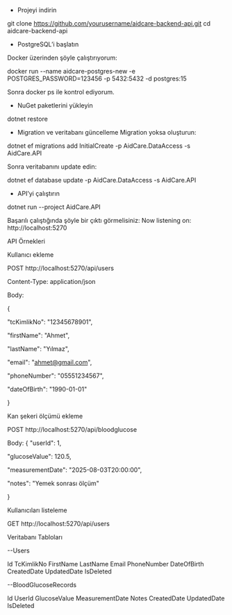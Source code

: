 * Projeyi indirin

git clone https://github.com/yourusername/aidcare-backend-api.git
cd aidcare-backend-api

* PostgreSQL’i başlatın

Docker üzerinden şöyle çalıştırıyorum:

docker run --name aidcare-postgres-new -e POSTGRES_PASSWORD=123456 -p 5432:5432 -d postgres:15

Sonra docker ps ile kontrol ediyorum.


* NuGet paketlerini yükleyin

dotnet restore


* Migration ve veritabanı güncelleme
Migration yoksa oluşturun:

dotnet ef migrations add InitialCreate -p AidCare.DataAccess -s AidCare.API


Sonra veritabanını update edin:


dotnet ef database update -p AidCare.DataAccess -s AidCare.API


* API’yi çalıştırın

   
dotnet run --project AidCare.API

Başarılı çalıştığında şöyle bir çıktı görmelisiniz:
Now listening on: http://localhost:5270

API Örnekleri

Kullanıcı ekleme

POST http://localhost:5270/api/users

Content-Type: application/json

Body:

{

  "tcKimlikNo": "12345678901",
  
  "firstName": "Ahmet",
  
  "lastName": "Yılmaz",
  
  "email": "ahmet@gmail.com",
  
  "phoneNumber": "05551234567",
  
  "dateOfBirth": "1990-01-01"
  
}


Kan şekeri ölçümü ekleme

POST http://localhost:5270/api/bloodglucose


Body:
{
  "userId": 1,
  
  "glucoseValue": 120.5,
  
  "measurementDate": "2025-08-03T20:00:00",
  
  "notes": "Yemek sonrası ölçüm"
  
}


Kullanıcıları listeleme

GET http://localhost:5270/api/users

Veritabanı Tabloları

--Users

Id
TcKimlikNo
FirstName
LastName
Email
PhoneNumber
DateOfBirth
CreatedDate
UpdatedDate
IsDeleted


--BloodGlucoseRecords

Id
UserId
GlucoseValue
MeasurementDate
Notes
CreatedDate
UpdatedDate
IsDeleted
